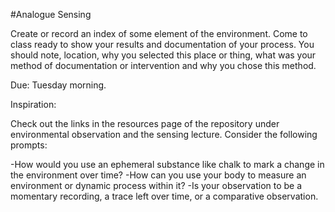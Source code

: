 #Analogue Sensing

Create or record an index of some element of the environment. Come to class ready to show your results and documentation of your process. 
You should note, location, why you selected this place or thing, what was your method of documentation or intervention and why 
you chose this method.

Due: Tuesday morning.

Inspiration:

Check out the links in the resources page of the repository under environmental observation and the sensing lecture. 
Consider the following prompts:

-How would you use an ephemeral substance like chalk to mark a change in the environment over time?
-How can you use your body to measure an environment or dynamic process within it?
-Is your observation to be a momentary recording, a trace left over time, or a comparative observation.
